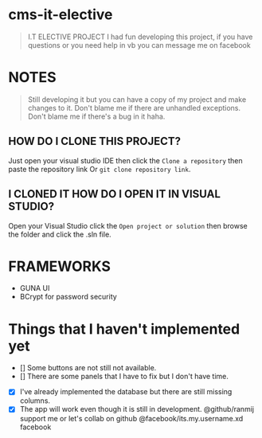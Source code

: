 # cms-it-elective
>I.T ELECTIVE PROJECT
>I had fun developing this project, if you have questions or you need help in vb you can message me on facebook
# NOTES
>Still developing it but you can have a copy of my project and make changes to it.
>Don't blame me if there are unhandled exceptions.
>Don't blame me if there's a bug in it haha.
## HOW DO I CLONE THIS PROJECT?
Just open your visual studio IDE then click the `Clone a repository` then paste the repository link
Or `git clone repository link`.
## I CLONED IT HOW DO I OPEN IT IN VISUAL STUDIO?
Open your Visual Studio click the `Open project or solution` then browse the folder and click the .sln file.
# FRAMEWORKS
- GUNA UI
- BCrypt for password security
# Things that I haven't implemented yet
- [] Some buttons are not still not available.
- [] There are some panels that I have to fix but I don't have time.
- [x] I've already implemented the database but there are still missing columns.
- [x] The app will work even though it is still in development.
@github/ranmij support me or let's collab on github
@facebook/its.my.username.xd facebook